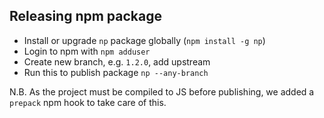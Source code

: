 ## Releasing npm package

- Install or upgrade `np` package globally (`npm install -g np`)
- Login to npm with `npm adduser`
- Create new branch, e.g. `1.2.0`, add upstream
- Run this to publish package `np --any-branch`

N.B. As the project must be compiled to JS before publishing, we added a `prepack` npm hook to take care of this.

